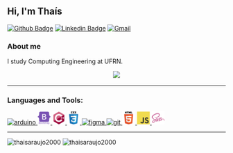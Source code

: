 ## Hi, I'm Thaís

[![Github Badge](https://img.shields.io/badge/-Github-000?style=flat-square&logo=Github&logoColor=white)](https://github.com/thaisaraujo2000)
[![Linkedin Badge](https://img.shields.io/badge/-LinkedIn-blue?style=flat-square&logo=Linkedin&logoColor=white)](https://www.linkedin.com/in/thais-de-araujo-de-medeiros/)
[![Gmail](https://img.shields.io/badge/Gmail-D14836?style=flat-square&logo=gmail&logoColor=white)](mailto:thaisam2000@gmail.com)

### About me
I study Computing Engineering at UFRN.



<p align="center" ><img src="https://media.giphy.com/media/TRUJ0BJOxOmru/giphy.gif"/></p>

---

### Languages and Tools:


<p align="left"> <a href="https://www.arduino.cc/" target="_blank"> <img src="https://cdn.worldvectorlogo.com/logos/arduino-1.svg" alt="arduino" width="30" height="30"/> </a> <a href="https://getbootstrap.com" target="_blank"> <img src="https://raw.githubusercontent.com/devicons/devicon/master/icons/bootstrap/bootstrap-plain-wordmark.svg" alt="bootstrap" width="30" height="30"/> </a> <a href="https://www.w3schools.com/cpp/" target="_blank"> <img src="https://raw.githubusercontent.com/devicons/devicon/master/icons/cplusplus/cplusplus-original.svg" alt="cplusplus" width="30" height="30"/> </a> <a href="https://www.w3schools.com/css/" target="_blank"> <img src="https://raw.githubusercontent.com/devicons/devicon/master/icons/css3/css3-original-wordmark.svg" alt="css3" width="30" height="30"/> </a> <a href="https://www.figma.com/" target="_blank"> <img src="https://www.vectorlogo.zone/logos/figma/figma-icon.svg" alt="figma" width="30" height="30"/> </a> <a href="https://git-scm.com/" target="_blank"> <img src="https://www.vectorlogo.zone/logos/git-scm/git-scm-icon.svg" alt="git" width="30" height="30"/> </a> <a href="https://www.w3.org/html/" target="_blank"> <img src="https://raw.githubusercontent.com/devicons/devicon/master/icons/html5/html5-original-wordmark.svg" alt="html5" width="30" height="30"/> </a> <a href="https://developer.mozilla.org/en-US/docs/Web/JavaScript" target="_blank"> <img src="https://raw.githubusercontent.com/devicons/devicon/master/icons/javascript/javascript-original.svg" alt="javascript" width="30" height="30"/> </a> <a href="https://sass-lang.com" target="_blank"> <img src="https://raw.githubusercontent.com/devicons/devicon/master/icons/sass/sass-original.svg" alt="sass" width="30" height="30"/> </a> </p>


---
<div style="display = flex;">
  <img style="height: 170px" src="https://github-readme-stats.vercel.app/api?username=thaisaraujo2000&show_icons=true&theme=buefy" alt="thaisaraujo2000"/>
  <img style="height: 170px" src="https://github-readme-stats.vercel.app/api/top-langs?username=thaisaraujo2000&show_icons=true&locale=en&layout=compact&theme=buefy" alt="thaisaraujo2000"/>
 </div>
